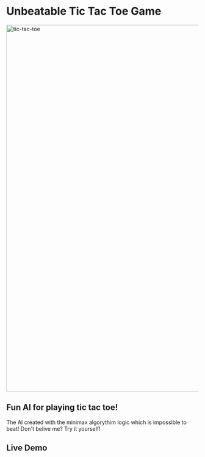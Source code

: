 # Unbeatable Tic Tac Toe Game
<img width="960" alt="tic-tac-toe" src="https://github.com/YevheniiaSimaka/Tic-Tac-Toe/assets/112284703/d385eb94-9466-49a3-8abd-93d629d1e1ee">

## Fun AI for playing tic tac toe!

The AI created with the minimax algorythim logic which is impossible to beat! Don't belive me? Try it yourself!

## Live Demo



